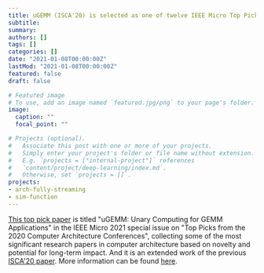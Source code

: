 ```yaml
---
title: uGEMM (ISCA'20) is selected as one of twelve IEEE Micro Top Picks for 2020
subtitle:
summary: 
authors: []
tags: []
categories: []
date: "2021-01-08T00:00:00Z"
lastMod: "2021-01-08T00:00:00Z"
featured: false
draft: false

# Featured image
# To use, add an image named `featured.jpg/png` to your page's folder. 
image:
  caption: ""
  focal_point: ""

# Projects (optional).
#   Associate this post with one or more of your projects.
#   Simply enter your project's folder or file name without extension.
#   E.g. `projects = ["internal-project"]` references 
#   `content/project/deep-learning/index.md`.
#   Otherwise, set `projects = []`.
projects: 
- arch-fully-streaming
- sim-function
---
```


[This top pick paper](https://ieeexplore.ieee.org/document/9376243) is titled "uGEMM: Unary Computing for GEMM Applications" in the IEEE Micro 2021 special issue on "Top Picks from the 2020 Computer Architecture Conferences", collecting some of the most significant research papers in computer architecture based on novelty and potential for long-term impact. 
And it is an extended work of the previous [ISCA'20 paper](https://ieeexplore.ieee.org/document/9139000/).
More information can be found [here](https://unarycomputing.github.io/publication/2020-05-30-isca/).